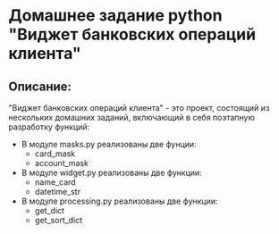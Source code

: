 # Домашнее задание python "Виджет банковских операций клиента"
## Описание:
"Виджет банковских операций клиента" - это проект, состоящий из нескольких домашних заданий, включающий в себя поэтапную разработку функций:
- В модуле masks.py реализованы две фунции: 
  - card_mask 
  - account_mask
- В модуле widget.py реализованы две функции: 
  - name_card
  - datetime_str
- В модуле processing.py реализованы две функции:
  - get_dict
  - get_sort_dict